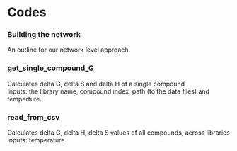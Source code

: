 # Codes 

### Building the network 
An outline for our network level approach.

### get_single_compound_G 
Calculates delta G, delta S and delta H of a single compound  
Inputs: the library name, compound index, path (to the data files) and temperture.

### read_from_csv 
Calculates delta G, delta H, delta S values of all compounds, across libraries  
Inputs: temperature
